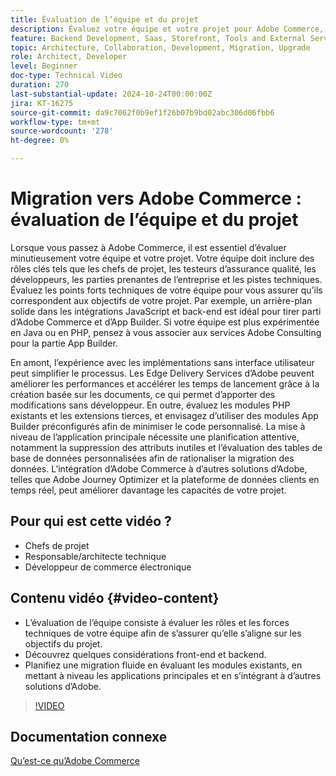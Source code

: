 ```yaml
---
title: Évaluation de l’équipe et du projet
description: Évaluez votre équipe et votre projet pour Adobe Commerce, en vous concentrant sur les rôles, les forces techniques, les attributs front-end et les considérations principales en vue d’une migration réussie.
feature: Backend Development, Saas, Storefront, Tools and External Services
topic: Architecture, Collaboration, Development, Migration, Upgrade
role: Architect, Developer
level: Beginner
doc-type: Technical Video
duration: 270
last-substantial-update: 2024-10-24T00:00:00Z
jira: KT-16275
source-git-commit: da9c7062f0b9ef1f26b07b9bd02abc306d06fbb6
workflow-type: tm+mt
source-wordcount: '278'
ht-degree: 0%

---
```



# Migration vers Adobe Commerce : évaluation de l’équipe et du projet

Lorsque vous passez à Adobe Commerce, il est essentiel d’évaluer minutieusement votre équipe et votre projet. Votre équipe doit inclure des rôles clés tels que les chefs de projet, les testeurs d’assurance qualité, les développeurs, les parties prenantes de l’entreprise et les pistes techniques. Évaluez les points forts techniques de votre équipe pour vous assurer qu’ils correspondent aux objectifs de votre projet. Par exemple, un arrière-plan solide dans les intégrations JavaScript et back-end est idéal pour tirer parti d’Adobe Commerce et d’App Builder. Si votre équipe est plus expérimentée en Java ou en PHP, pensez à vous associer aux services Adobe Consulting pour la partie App Builder.

En amont, l’expérience avec les implémentations sans interface utilisateur peut simplifier le processus. Les Edge Delivery Services d’Adobe peuvent améliorer les performances et accélérer les temps de lancement grâce à la création basée sur les documents, ce qui permet d’apporter des modifications sans développeur. En outre, évaluez les modules PHP existants et les extensions tierces, et envisagez d’utiliser des modules App Builder préconfigurés afin de minimiser le code personnalisé. La mise à niveau de l’application principale nécessite une planification attentive, notamment la suppression des attributs inutiles et l’évaluation des tables de base de données personnalisées afin de rationaliser la migration des données. L’intégration d’Adobe Commerce à d’autres solutions d’Adobe, telles que Adobe Journey Optimizer et la plateforme de données clients en temps réel, peut améliorer davantage les capacités de votre projet.

## Pour qui est cette vidéo ?

* Chefs de projet
* Responsable/architecte technique
* Développeur de commerce électronique

## Contenu vidéo {#video-content}

* L’évaluation de l’équipe consiste à évaluer les rôles et les forces techniques de votre équipe afin de s’assurer qu’elle s’aligne sur les objectifs du projet.
* Découvrez quelques considérations front-end et backend.
* Planifiez une migration fluide en évaluant les modules existants, en mettant à niveau les applications principales et en s’intégrant à d’autres solutions d’Adobe.
 
>[!VIDEO](https://video.tv.adobe.com/v/3435682/?learn=on)

## Documentation connexe

[Qu’est-ce qu’Adobe Commerce](https://experienceleague.adobe.com/en/docs/commerce-admin/start/about)
